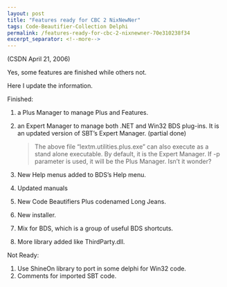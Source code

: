 ```yaml
---
layout: post
title: "Features ready for CBC 2 NixNewNer"
tags: Code-Beautifier-Collection Delphi
permalink: /features-ready-for-cbc-2-nixnewner-70e310238f34
excerpt_separator: <!--more-->
---
```

(CSDN April 21, 2006)

Yes, some features are finished while others not.

Here I update the information.
<!--more-->

Finished:

1. a Plus Manager to manage Plus and Features.
1. an Expert Manager to manage both .NET and Win32 BDS plug-ins. It is an updated version of SBT’s Expert Manager. (partial done)
   > The above file “lextm.utilities.plus.exe” can also execute as a stand alone executable. By default, it is the Expert Manager. If -p parameter is used, it will be the Plus Manager. Isn’t it wonder?

1. New Help menus added to BDS’s Help menu.
1. Updated manuals
1. New Code Beautifiers Plus codenamed Long Jeans.
1. New installer.
1. Mix for BDS, which is a group of useful BDS shortcuts.
1. More library added like ThirdParty.dll.

Not Ready:

1. Use ShineOn library to port in some delphi for Win32 code.
1. Comments for imported SBT code.
